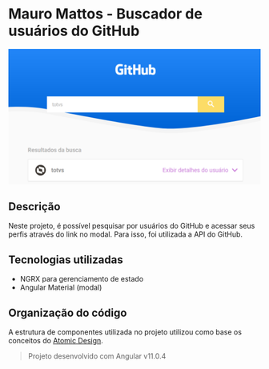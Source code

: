# Mauro Mattos - Buscador de usuários do GitHub

![Interface](./docs/banner.png)

## Descrição

Neste projeto, é possível pesquisar por usuários do GitHub e acessar seus perfis através do link no modal. Para isso, foi utilizada a API do GitHub.
## Tecnologias utilizadas

- NGRX para gerenciamento de estado
- Angular Material (modal)

## Organização do código

A estrutura de componentes utilizada no projeto utilizou como base os conceitos do [Atomic Design](https://bradfrost.com/blog/post/atomic-web-design/).

> Projeto desenvolvido com Angular v11.0.4
